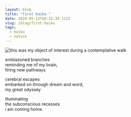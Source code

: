 ```yaml
---
layout: blog
title: "first haiku "
date: 2020-05-13T04:32:39.111Z
slug: /blog/first-haiku
tags:
  - haiku
  - nature
---
```

![](/images/uploads/firsthaiku.jpeg "this was my object of interest during a contemplative walk")

emblazoned branches\
reminding me of my brain,\
firing new pathways

cerebral escapes\
embarked on through dream and word,\
my great odyssey

illuminating\
the subconscious recesses\
i am coming home.